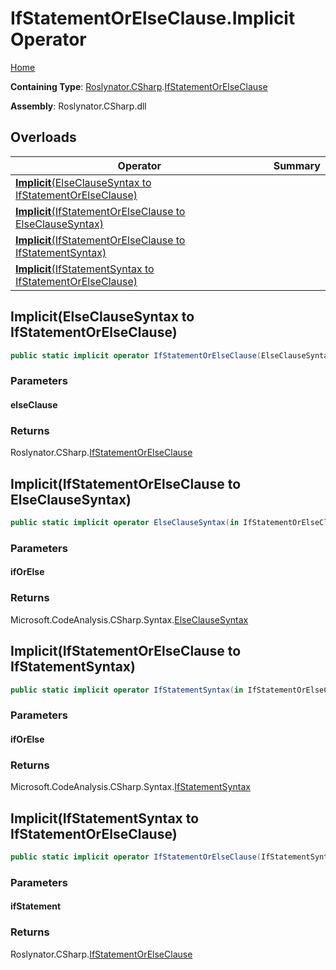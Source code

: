 # IfStatementOrElseClause\.Implicit Operator

[Home](../../../../README.md)

**Containing Type**: [Roslynator.CSharp](../../README.md)\.[IfStatementOrElseClause](../README.md)

**Assembly**: Roslynator\.CSharp\.dll

## Overloads

| Operator | Summary |
| -------- | ------- |
| [**Implicit**(ElseClauseSyntax to IfStatementOrElseClause)](#Roslynator_CSharp_IfStatementOrElseClause_op_Implicit_Microsoft_CodeAnalysis_CSharp_Syntax_ElseClauseSyntax__Roslynator_CSharp_IfStatementOrElseClause) | |
| [**Implicit**(IfStatementOrElseClause to ElseClauseSyntax)](#Roslynator_CSharp_IfStatementOrElseClause_op_Implicit_Roslynator_CSharp_IfStatementOrElseClause___Microsoft_CodeAnalysis_CSharp_Syntax_ElseClauseSyntax) | |
| [**Implicit**(IfStatementOrElseClause to IfStatementSyntax)](#Roslynator_CSharp_IfStatementOrElseClause_op_Implicit_Roslynator_CSharp_IfStatementOrElseClause___Microsoft_CodeAnalysis_CSharp_Syntax_IfStatementSyntax) | |
| [**Implicit**(IfStatementSyntax to IfStatementOrElseClause)](#Roslynator_CSharp_IfStatementOrElseClause_op_Implicit_Microsoft_CodeAnalysis_CSharp_Syntax_IfStatementSyntax__Roslynator_CSharp_IfStatementOrElseClause) | |

## Implicit\(ElseClauseSyntax to IfStatementOrElseClause\)<a name="Roslynator_CSharp_IfStatementOrElseClause_op_Implicit_Microsoft_CodeAnalysis_CSharp_Syntax_ElseClauseSyntax__Roslynator_CSharp_IfStatementOrElseClause"></a>

```csharp
public static implicit operator IfStatementOrElseClause(ElseClauseSyntax elseClause)
```

### Parameters

#### elseClause

### Returns

Roslynator\.CSharp\.[IfStatementOrElseClause](../README.md)

## Implicit\(IfStatementOrElseClause to ElseClauseSyntax\)<a name="Roslynator_CSharp_IfStatementOrElseClause_op_Implicit_Roslynator_CSharp_IfStatementOrElseClause___Microsoft_CodeAnalysis_CSharp_Syntax_ElseClauseSyntax"></a>

```csharp
public static implicit operator ElseClauseSyntax(in IfStatementOrElseClause ifOrElse)
```

### Parameters

#### ifOrElse

### Returns

Microsoft\.CodeAnalysis\.CSharp\.Syntax\.[ElseClauseSyntax](https://docs.microsoft.com/en-us/dotnet/api/microsoft.codeanalysis.csharp.syntax.elseclausesyntax)

## Implicit\(IfStatementOrElseClause to IfStatementSyntax\)<a name="Roslynator_CSharp_IfStatementOrElseClause_op_Implicit_Roslynator_CSharp_IfStatementOrElseClause___Microsoft_CodeAnalysis_CSharp_Syntax_IfStatementSyntax"></a>

```csharp
public static implicit operator IfStatementSyntax(in IfStatementOrElseClause ifOrElse)
```

### Parameters

#### ifOrElse

### Returns

Microsoft\.CodeAnalysis\.CSharp\.Syntax\.[IfStatementSyntax](https://docs.microsoft.com/en-us/dotnet/api/microsoft.codeanalysis.csharp.syntax.ifstatementsyntax)

## Implicit\(IfStatementSyntax to IfStatementOrElseClause\)<a name="Roslynator_CSharp_IfStatementOrElseClause_op_Implicit_Microsoft_CodeAnalysis_CSharp_Syntax_IfStatementSyntax__Roslynator_CSharp_IfStatementOrElseClause"></a>

```csharp
public static implicit operator IfStatementOrElseClause(IfStatementSyntax ifStatement)
```

### Parameters

#### ifStatement

### Returns

Roslynator\.CSharp\.[IfStatementOrElseClause](../README.md)

